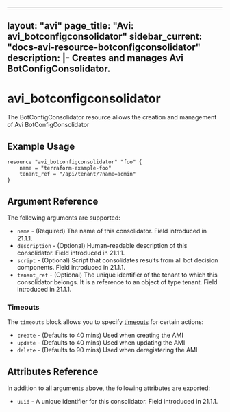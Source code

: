 <!--
    Copyright 2021 VMware, Inc.
    SPDX-License-Identifier: Mozilla Public License 2.0
-->
---
layout: "avi"
page_title: "Avi: avi_botconfigconsolidator"
sidebar_current: "docs-avi-resource-botconfigconsolidator"
description: |-
  Creates and manages Avi BotConfigConsolidator.
---

# avi_botconfigconsolidator

The BotConfigConsolidator resource allows the creation and management of Avi BotConfigConsolidator

## Example Usage

```hcl
resource "avi_botconfigconsolidator" "foo" {
    name = "terraform-example-foo"
    tenant_ref = "/api/tenant/?name=admin"
}
```

## Argument Reference

The following arguments are supported:

* `name` - (Required) The name of this consolidator. Field introduced in 21.1.1.
* `description` - (Optional) Human-readable description of this consolidator. Field introduced in 21.1.1.
* `script` - (Optional) Script that consolidates results from all bot decision components. Field introduced in 21.1.1.
* `tenant_ref` - (Optional) The unique identifier of the tenant to which this consolidator belongs. It is a reference to an object of type tenant. Field introduced in 21.1.1.


### Timeouts

The `timeouts` block allows you to specify [timeouts](https://www.terraform.io/docs/configuration/resources.html#timeouts) for certain actions:

* `create` - (Defaults to 40 mins) Used when creating the AMI
* `update` - (Defaults to 40 mins) Used when updating the AMI
* `delete` - (Defaults to 90 mins) Used when deregistering the AMI

## Attributes Reference

In addition to all arguments above, the following attributes are exported:

* `uuid` -  A unique identifier for this consolidator. Field introduced in 21.1.1.

